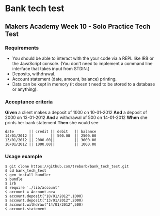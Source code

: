# Bank tech test

## Makers Academy Week 10 - Solo Practice Tech Test

### Requirements

* You should be able to interact with the your code via a REPL like IRB or the JavaScript console.  (You don't need to implement a command line interface that takes input from STDIN.)
* Deposits, withdrawal.
* Account statement (date, amount, balance) printing.
* Data can be kept in memory (it doesn't need to be stored to a database or anything).

### Acceptance criteria

**Given** a client makes a deposit of 1000 on 10-01-2012
**And** a deposit of 2000 on 13-01-2012
**And** a withdrawal of 500 on 14-01-2012
**When** she prints her bank statement
**Then** she would see

```
date       || credit || debit   || balance
14/01/2012 ||        || 500.00  || 2500.00
13/01/2012 || 2000.00||         || 3000.00
10/01/2012 || 1000.00||         || 1000.00
```
### Usage example
```
$ git clone https://github.com/treborb/bank_tech_test.git
$ cd bank_tech_test
$ gem install bundler
$ bundle
$ irb
$ require './lib/account'
$ account = Account.new
$ account.deposit("10/01/2012",1000)
$ account.deposit("13/01/2012",2000)
$ account.withdraw("14/01/2012",500)
$ account.statement
```
